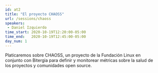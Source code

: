 ```yaml
---
id: at2
title: "El proyecto CHAOSS"
url: /sessions/chaoss
speakers:
 - Daniel Izquierdo
time_start: 2020-10-19T12:20:00-05:00
time_end:   2020-10-19T12:45:00-05:00
day_num: 1
---
```


Platicaremos sobre CHAOSS, un proyecto de la Fundación Linux en conjunto con Bitergia para definir y monitorear métricas sobre la salud de los proyectos y comunidades open source.
